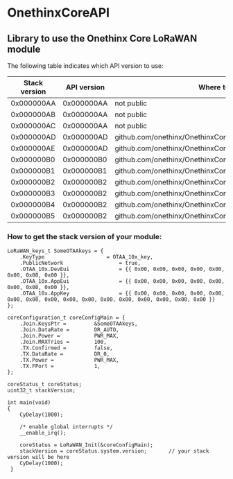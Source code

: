 # OnethinxCoreAPI

## Library to use the Onethinx Core LoRaWAN module

The following table indicates which API version to use:

| Stack version | API version | Where to find                                              |
|---------------|-------------|------------------------------------------------------------|
| 0x000000AA    | 0x000000AA  | not public                                                 |
| 0x000000AB    | 0x000000AA  | not public                                                 |
| 0x000000AC    | 0x000000AA  | not public                                                 |
| 0x000000AD    | 0x000000AD  | github.com/onethinx/OnethinxCoreAPI/tree/master/0x000000AD |
| 0x000000AE    | 0x000000AD  | github.com/onethinx/OnethinxCoreAPI/tree/master/0x000000AD |
| 0x000000B0    | 0x000000B0  | github.com/onethinx/OnethinxCoreAPI/tree/master/0x000000B0 |
| 0x000000B1    | 0x000000B1  | github.com/onethinx/OnethinxCoreAPI/tree/master/0x000000B1 |
| 0x000000B2    | 0x000000B2  | github.com/onethinx/OnethinxCoreAPI/tree/master/0x000000B2 |
| 0x000000B3    | 0x000000B2  | github.com/onethinx/OnethinxCoreAPI/tree/master/0x000000B2 |
| 0x000000B4    | 0x000000B2  | github.com/onethinx/OnethinxCoreAPI/tree/master/0x000000B2 |
| 0x000000B5    | 0x000000B2  | github.com/onethinx/OnethinxCoreAPI/tree/master/0x000000B2 |

### How to get the stack version of your module:

```
LoRaWAN_keys_t SomeOTAAkeys = {
	.KeyType					= OTAA_10x_key,
	.PublicNetwork					= true,
	.OTAA_10x.DevEui				= {{ 0x00, 0x00, 0x00, 0x00, 0x00, 0x00, 0x00, 0x00 }},
	.OTAA_10x.AppEui				= {{ 0x00, 0x00, 0x00, 0x00, 0x00, 0x00, 0x00, 0x00 }},
	.OTAA_10x.AppKey				= {{ 0x00, 0x00, 0x00, 0x00, 0x00, 0x00, 0x00, 0x00, 0x00, 0x00, 0x00, 0x00, 0x00, 0x00, 0x00, 0x00 }}
};

coreConfiguration_t	coreConfigMain = {
	.Join.KeysPtr = 		&SomeOTAAkeys,
	.Join.DataRate =		DR_AUTO,
	.Join.Power =			PWR_MAX,
	.Join.MAXTries = 		100,
	.TX.Confirmed = 		false,
	.TX.DataRate = 			DR_0,
	.TX.Power = 			PWR_MAX,
	.TX.FPort = 			1,
};

coreStatus_t coreStatus;
uint32_t stackVersion;

int main(void)
{
	CyDelay(1000);
  
	/* enable global interrupts */
	__enable_irq();
	
	coreStatus = LoRaWAN_Init(&coreConfigMain);
	stackVersion = coreStatus.system.version;       // your stack version will be here
	CyDelay(1000);
 }
  ```
  

